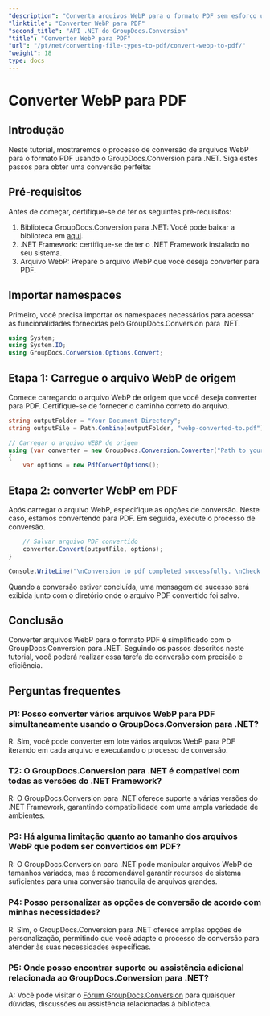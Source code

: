 ```yaml
---
"description": "Converta arquivos WebP para o formato PDF sem esforço usando o GroupDocs.Conversion para .NET. Simplifique suas tarefas de conversão de documentos."
"linktitle": "Converter WebP para PDF"
"second_title": "API .NET do GroupDocs.Conversion"
"title": "Converter WebP para PDF"
"url": "/pt/net/converting-file-types-to-pdf/convert-webp-to-pdf/"
"weight": 18
type: docs
---
```

# Converter WebP para PDF

## Introdução
Neste tutorial, mostraremos o processo de conversão de arquivos WebP para o formato PDF usando o GroupDocs.Conversion para .NET. Siga estes passos para obter uma conversão perfeita:

## Pré-requisitos

Antes de começar, certifique-se de ter os seguintes pré-requisitos:

1. Biblioteca GroupDocs.Conversion para .NET: Você pode baixar a biblioteca em [aqui](https://releases.groupdocs.com/conversion/net/).
2. .NET Framework: certifique-se de ter o .NET Framework instalado no seu sistema.
3. Arquivo WebP: Prepare o arquivo WebP que você deseja converter para PDF.

## Importar namespaces

Primeiro, você precisa importar os namespaces necessários para acessar as funcionalidades fornecidas pelo GroupDocs.Conversion para .NET.

```csharp
using System;
using System.IO;
using GroupDocs.Conversion.Options.Convert;
```

## Etapa 1: Carregue o arquivo WebP de origem

Comece carregando o arquivo WebP de origem que você deseja converter para PDF. Certifique-se de fornecer o caminho correto do arquivo.

```csharp
string outputFolder = "Your Document Directory";
string outputFile = Path.Combine(outputFolder, "webp-converted-to.pdf");

// Carregar o arquivo WEBP de origem
using (var converter = new GroupDocs.Conversion.Converter("Path to your WebP file"))
{
    var options = new PdfConvertOptions();
```

## Etapa 2: converter WebP em PDF

Após carregar o arquivo WebP, especifique as opções de conversão. Neste caso, estamos convertendo para PDF. Em seguida, execute o processo de conversão.

```csharp
    // Salvar arquivo PDF convertido
    converter.Convert(outputFile, options);
}

Console.WriteLine("\nConversion to pdf completed successfully. \nCheck output in {0}", outputFolder);
```

Quando a conversão estiver concluída, uma mensagem de sucesso será exibida junto com o diretório onde o arquivo PDF convertido foi salvo.

## Conclusão

Converter arquivos WebP para o formato PDF é simplificado com o GroupDocs.Conversion para .NET. Seguindo os passos descritos neste tutorial, você poderá realizar essa tarefa de conversão com precisão e eficiência.

## Perguntas frequentes

### P1: Posso converter vários arquivos WebP para PDF simultaneamente usando o GroupDocs.Conversion para .NET?

R: Sim, você pode converter em lote vários arquivos WebP para PDF iterando em cada arquivo e executando o processo de conversão.

### T2: O GroupDocs.Conversion para .NET é compatível com todas as versões do .NET Framework?

R: O GroupDocs.Conversion para .NET oferece suporte a várias versões do .NET Framework, garantindo compatibilidade com uma ampla variedade de ambientes.

### P3: Há alguma limitação quanto ao tamanho dos arquivos WebP que podem ser convertidos em PDF?

R: O GroupDocs.Conversion para .NET pode manipular arquivos WebP de tamanhos variados, mas é recomendável garantir recursos de sistema suficientes para uma conversão tranquila de arquivos grandes.

### P4: Posso personalizar as opções de conversão de acordo com minhas necessidades?

R: Sim, o GroupDocs.Conversion para .NET oferece amplas opções de personalização, permitindo que você adapte o processo de conversão para atender às suas necessidades específicas.

### P5: Onde posso encontrar suporte ou assistência adicional relacionada ao GroupDocs.Conversion para .NET?

A: Você pode visitar o [Fórum GroupDocs.Conversion](https://forum.groupdocs.com/c/conversion/11) para quaisquer dúvidas, discussões ou assistência relacionadas à biblioteca.